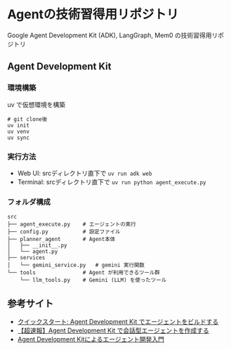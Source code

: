 # Agentの技術習得用リポジトリ
Google Agent Development Kit (ADK), LangGraph, Mem0 の技術習得用リポジトリ

## Agent Development Kit
### 環境構築
uv で仮想環境を構築
```
# git clone後
uv init
uv venv
uv sync
```

### 実行方法
- Web UI: srcディレクトリ直下で `uv run adk web`   
- Terminal: srcディレクトリ直下で `uv run python agent_execute.py`   

### フォルダ構成
```
src
├── agent_execute.py    # エージェントの実行
├── config.py           # 設定ファイル
├── planner_agent       # Agent本体
│   ├── __init__.py
│   └── agent.py
├── services
│   └── gemini_service.py   # gemini 実行関数
└── tools               # Agent が利用できるツール群
    └── llm_tools.py    # Gemini (LLM) を使ったツール
```

## 参考サイト
- [クイックスタート: Agent Development Kit でエージェントをビルドする](https://cloud.google.com/vertex-ai/generative-ai/docs/agent-development-kit/quickstart?hl=ja)
- [【超速報】Agent Development Kit で会話型エージェントを作成する](https://zenn.dev/google_cloud_jp/articles/1b1cbd5318bdfe)
- [Agent Development Kitによるエージェント開発入門](https://speakerdeck.com/enakai00/agent-development-kit-niyoruezientokai-fa-ru-men) 